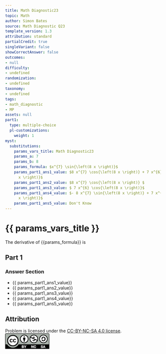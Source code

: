 ```yaml
---
title: Math Diagnostic23
topic: Math
author: Simon Bates
source: Math Diagnostic Q23
template_version: 1.3
attribution: standard
partialCredit: true
singleVariant: false
showCorrectAnswer: false
outcomes:
- null
difficulty:
- undefined
randomization:
- undefined
taxonomy:
- undefined
tags:
- math_diagnostic
- MP
assets: null
part1:
  type: multiple-choice
  pl-customizations:
    weight: 1
myst:
  substitutions:
    params_vars_title: Math Diagnostic23
    params_a: 7
    params_b: 8
    params_formula: $x^{7} \sin{\left(8 x \right)}$
    params_part1_ans1_value: $8 x^{7} \cos{\left(8 x \right)} + 7 x^{6} \sin{\left(8
      x \right)}$
    params_part1_ans2_value: $8 x^{7} \cos{\left(8 x \right)} $
    params_part1_ans3_value: $ 7 x^{6} \cos{\left(8 x \right)}$
    params_part1_ans4_value: $- 8 x^{7} \sin{\left(8 x \right)} + 7 x^{6} \cos{\left(8
      x \right)}$
    params_part1_ans5_value: Don't Know
---
```

# {{ params_vars_title }}
The derivative of {{params_formula}} is

## Part 1

### Answer Section

- {{ params_part1_ans1_value}}
- {{ params_part1_ans2_value}}
- {{ params_part1_ans3_value}}
- {{ params_part1_ans4_value}}
- {{ params_part1_ans5_value}}

## Attribution

Problem is licensed under the [CC-BY-NC-SA 4.0 license](https://creativecommons.org/licenses/by-nc-sa/4.0/).<br> ![The Creative Commons 4.0 license requiring attribution-BY, non-commercial-NC, and share-alike-SA license.](https://raw.githubusercontent.com/firasm/bits/master/by-nc-sa.png)